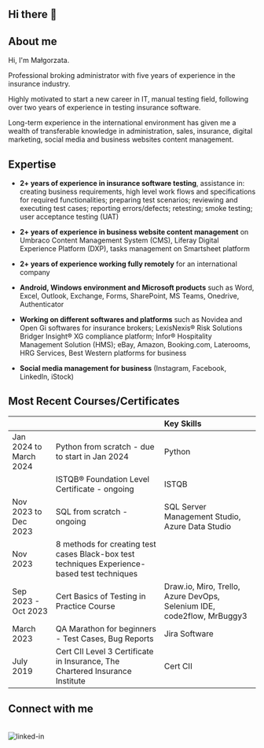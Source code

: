 ## Hi there 👋

## About me

Hi, I'm Małgorzata. 

Professional broking administrator with five years of experience in the insurance industry. 

Highly motivated to start a new career in IT, manual testing field, following over two years of experience in testing insurance software. 

Long-term experience in the international environment has given me a wealth of transferable knowledge in administration, sales, insurance, digital marketing, social media and business websites content management. 


## Expertise


-  **2+ years of experience in insurance software testing**, assistance in: creating business requirements, high level work flows and  specifications for required functionalities; preparing test scenarios; reviewing and executing test cases; reporting errors/defects; retesting; smoke testing; user acceptance testing (UAT)

-  **2+ years of experience in business website content management** on Umbraco Content Management System (CMS), Liferay Digital Experience Platform (DXP), tasks management on Smartsheet platform

-  **2+ years of experience working fully remotely** for an international company

-  **Android, Windows environment and Microsoft products** such as Word, Excel, Outlook, Exchange, Forms, SharePoint, MS Teams, Onedrive, Authenticator 

-  **Working on different softwares and platforms** such as Novidea and Open Gi softwares for insurance brokers; LexisNexis® Risk Solutions Bridger Insight® XG compliance platform; Infor® Hospitality Management Solution (HMS); eBay, Amazon, Booking.com, Laterooms, HRG Services, Best Western platforms for business

-  **Social media management for business** (Instagram, Facebook, LinkedIn, iStock)


## Most Recent Courses/Certificates


|||**Key Skills**| 
|:-----|:-----|:---------------|
|Jan 2024 to March 2024|  Python from scratch - due to start in Jan 2024|Python|
||ISTQB® Foundation Level Certificate - ongoing|ISTQB|
|Nov 2023 to Dec 2023|  SQL from scratch - ongoing|SQL Server Management Studio, Azure Data Studio|
|Nov 2023| 8 methods for creating test cases Black-box test techniques Experience-based test techniques| |
|Sep 2023 - Oct 2023|Cert Basics of Testing in Practice Course|Draw.io, Miro, Trello, Azure DevOps, Selenium IDE, code2flow, MrBuggy3|
|March 2023|QA Marathon for beginners - Test Cases, Bug Reports|Jira Software|
|July 2019|Cert CII Level 3 Certificate in Insurance, The Chartered Insurance Institute|Cert CII

## Connect with me

<br>[<img align="left" alt="linked-in" src="https://img.shields.io/badge/linkedin-%230077B5.svg?&style=for-the-badge&logo=linkedin&logoColor=white" />](www.linkedin.com/in/malgorzata-piasecka-72a81054)

</br>




